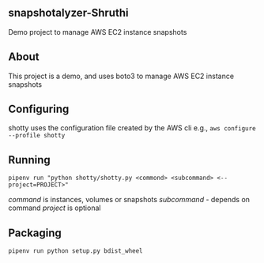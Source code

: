 ## snapshotalyzer-Shruthi

Demo project to manage AWS EC2 instance snapshots

## About

This project is a demo, and uses boto3 to manage AWS EC2 instance snapshots

## Configuring

shotty uses the configuration file created by the AWS cli e.g.,
`aws configure --profile shotty`

## Running 
`pipenv run "python shotty/shotty.py <commond> <subcommand> <--project=PROJECT>"`

*command* is instances, volumes or snapshots
*subcommand* - depends on command
*project* is optional

## Packaging
`pipenv run python setup.py bdist_wheel`